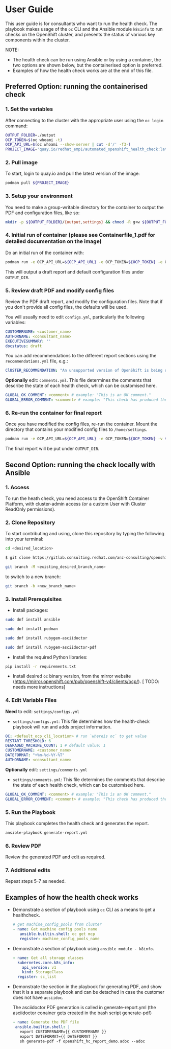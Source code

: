 # User Guide

This user guide is for consultants who want to run the health check. The playbook makes usage of the `oc` CLI and the Ansible module `k8sinfo` to run checks on the OpenShift cluster, and presents the status of various key components within the cluster.

NOTE:

- The health check can be run using Ansible or by using a container, the two options are shown below, but the containerised option is preferred.
- Examples of how the health check works are at the end of this file.

## Preferred Option: running the containerised check

### 1. Set the variables

After connecting to the cluster with the appropriate user using the `oc login` command:

```bash
OUTPUT_FOLDER=./output
OCP_TOKEN=$(oc whoami -t)
OCP_API_URL=$(oc whoami --show-server | cut -d'/' -f3-)
PROJECT_IMAGE='quay.io/redhat_emp1/automated_openshift_health_check:latest'
```

### 2. Pull image

To start, login to quay.io and pull the latest version of the image:

```bash
podman pull ${PROJECT_IMAGE}
```

### 3. Setup your environment

You need to make a group-writable directory for the container to output the PDF and configuration files, like so:

```bash
mkdir -p ${OUTPUT_FOLDER}/{output,settings} && chmod -R g+w ${OUTPUT_FOLDER}
```

### 4. Initial run of container (please see Containerfile_1.pdf for detailed documentation on the image)

Do an initial run of the container with:

```bash
podman run -e OCP_API_URL=${OCP_API_URL} -e OCP_TOKEN=${OCP_TOKEN} -e OUTPUT_VARS="true" -v ${OUTPUT_FOLDER}/output:/home/output:Z -v ${OUTPUT_FOLDER}/settings:/home/settings:Z ${PROJECT_IMAGE}
```

This will output a draft report and default configuration files under `OUTPUT_DIR`.

### 5. Review draft PDF and modify config files

Review the PDF draft report, and modify the configuration files. Note that if you don't provide all config files, the defaults will be used.

You will usually need to edit `configs.yml`, particularly the following variables:

````yaml
CUSTOMERNAME: <customer_name>
AUTHORNAME: <consultant_name>
EXECUTIVESUMMARY: ''
docstatus: draft
````

You can add recommendations to the different report sections using the `recommendations.yml` file, e.g.:

````yaml
ClUSTER_RECOMMENDATION: "An unsupported version of OpenShift is being used..."
````

**Optionally** edit: `comments.yml`. This file determines the comments that describe the state of each health check, which can be customised here.

````yaml
GLOBAL_OK_COMMENT: <comment> # example: "This is an OK comment."
GLOBAL_ERROR_COMMENT: <comment> # example: "This check has produced the following errors."
````

### 6. Re-run the container for final report

Once you have modified the config files, re-run the container. Mount the directory that contains your modified config files to `/home/settings`.

```bash
podman run -e OCP_API_URL=${OCP_API_URL} -e OCP_TOKEN=${OCP_TOKEN} -v ${OUTPUT_FOLDER}/output:/home/output:Z -v ${OUTPUT_FOLDER}/settings:/home/settings:Z ${PROJECT_IMAGE}
```

The final report will be put under `OUTPUT_DIR`.

## Second Option: running the check locally with Ansible

### 1. Access

To run the heath check, you need access to the OpenShift Container Platform, with cluster-admin access (or a custom User with Cluster ReadOnly permissions).

### 2. Clone Repository

To start contributing and using, clone this repository by typing the following into your terminal:

```bash
cd <desired_location>

$ git clone https://gitlab.consulting.redhat.com/anz-consulting/openshift/automated_openshift_health_check.git

git branch -M <existing_desired_branch_name>
```

to switch to a new branch:

```bash
git branch -b <new_branch_name>
```

### 3. Install Prerequisites

- Install packages:

```bash
sudo dnf install ansible

sudo dnf install podman

sudo dnf install rubygem-asciidoctor

sudo dnf install rubygem-asciidoctor-pdf
````

- Install the required Python libraries:

```bash
pip install -r requirements.txt
```

- Install desired `oc` binary version, from the mirror website (<https://mirror.openshift.com/pub/openshift-v4/clients/ocp/>). [ TODO: needs more instructions]

### 4. Edit Variable Files

**Need** to edit: `settings/configs.yml`

- `settings/configs.yml`: This file determines how the health-check playbook will run and adds project information.

```yaml
OC: <default_ocp_cli_location> # run `whereis oc` to get value
RESTART_THRESHOLD: 6
DEGRADED_MACHINE_COUNT: 1 # default value: 1
CUSTOMERNAME: <customer_name>
DATEFORMAT: "+%m-%d-%Y-%T"
AUTHORNAME: <consultant_name>
```

**Optionally** edit: `settings/comments.yml`

- `settings/comments.yml`: This file determines the comments that describe the state of each health check, which can be customised here.

```yaml
GLOBAL_OK_COMMENT: <comment> # example: "This is an OK comment."
GLOBAL_ERROR_COMMENT: <comment> # example: "This check has produced the following errors."
```

### 5. Run the Playbook

This playbook completes the health check and generates the report.

```bash
ansible-playbook generate-report.yml
```

### 6. Review PDF

Review the generated PDF and edit as required.

### 7. Additional edits

Repeat steps 5-7 as needed.

## Examples of how the health check works

- Demonstrate a section of playbook using `oc` CLI as a means to get a healthcheck.

    ```yaml
    # get machine_config_pools from cluster
    - name: Get machine config pools name
       ansible.builtin.shell: oc get mcp
       register: machine_config_pools_name
    ```

- Demonstrate a section of playbook using `ansible module - k8info`.

    ```yaml
    - name: Get all storage classes
      kubernetes.core.k8s_info:
        api_version: v1
        kind: StorageClass
      register: sc_list
    ```

- Demonstrate the section in the playbook for generating PDF, and show that it is a separate playbook and can be detached in case the customer does not have `acsiidoc`.

  The asciidoctor PDF generation is called in generate-report.yml (the asciidoctor conainer gets created in the bash script generate-pdf)

     ```yaml
    - name: Generate the PDF file
      ansible.builtin.shell: |
        export CUSTOMERNAME={{ CUSTOMERNAME }}
        export DATEFORMAT={{ DATEFORMAT }}
        sh generate-pdf -f openshift_hc_report_demo.adoc --adoc
    ```
